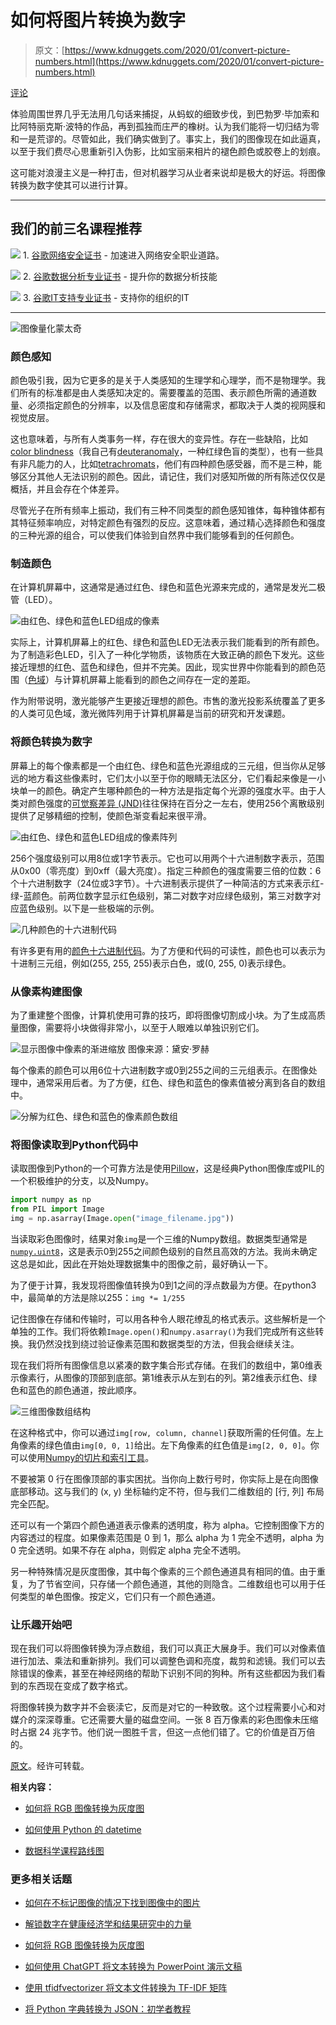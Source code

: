 # 如何将图片转换为数字

> 原文：[https://www.kdnuggets.com/2020/01/convert-picture-numbers.html](https://www.kdnuggets.com/2020/01/convert-picture-numbers.html)

[评论](#comments)

体验周围世界几乎无法用几句话来捕捉，从蚂蚁的细致步伐，到巴勃罗·毕加索和比阿特丽克斯·波特的作品，再到孤独而庄严的橡树。认为我们能将一切归结为零和一是荒谬的。尽管如此，我们确实做到了。事实上，我们的图像现在如此逼真，以至于我们费尽心思重新引入伪影，比如宝丽来相片的褪色颜色或胶卷上的划痕。

这可能对浪漫主义是一种打击，但对机器学习从业者来说却是极大的好运。将图像转换为数字使其可以进行计算。

* * *

## 我们的前三名课程推荐

![](../Images/0244c01ba9267c002ef39d4907e0b8fb.png) 1\. [谷歌网络安全证书](https://www.kdnuggets.com/google-cybersecurity) - 加速进入网络安全职业道路。

![](../Images/e225c49c3c91745821c8c0368bf04711.png) 2\. [谷歌数据分析专业证书](https://www.kdnuggets.com/google-data-analytics) - 提升你的数据分析技能

![](../Images/0244c01ba9267c002ef39d4907e0b8fb.png) 3\. [谷歌IT支持专业证书](https://www.kdnuggets.com/google-itsupport) - 支持你的组织的IT

* * *

![图像量化蒙太奇](../Images/0f8fcafdc7f2bc45a7a0c1fd261c39b9.png)

### 颜色感知

颜色吸引我，因为它更多的是关于人类感知的生理学和心理学，而不是物理学。我们所有的标准都是由人类感知决定的。需要覆盖的范围、表示颜色所需的通道数量、必须指定颜色的分辨率，以及信息密度和存储需求，都取决于人类的视网膜和视觉皮层。

这也意味着，与所有人类事务一样，存在很大的变异性。存在一些缺陷，比如[color blindness](https://en.m.wikipedia.org/wiki/Color_blindness)（我自己有[deuteranomaly](https://en.m.wikipedia.org/wiki/Color_blindness#Deuteranomaly)，一种红绿色盲的类型），也有一些具有非凡能力的人，比如[tetrachromats](https://en.m.wikipedia.org/wiki/Tetrachromacy)，他们有四种颜色感受器，而不是三种，能够区分其他人无法识别的颜色。因此，请记住，我们对感知所做的所有陈述仅仅是概括，并且会存在个体差异。

尽管光子在所有频率上振动，我们有三种不同类型的颜色感知锥体，每种锥体都有其特征频率响应，对特定颜色有强烈的反应。这意味着，通过精心选择颜色和强度的三种光源的组合，可以使我们体验到自然界中我们能够看到的任何颜色。

### 制造颜色

在计算机屏幕中，这通常是通过红色、绿色和蓝色光源来完成的，通常是发光二极管（LED）。

![由红色、绿色和蓝色LED组成的像素](../Images/c8401d5762ccfa095343027b0ddf994c.png)

实际上，计算机屏幕上的红色、绿色和蓝色LED无法表示我们能看到的所有颜色。为了制造彩色LED，引入了一种化学物质，该物质在大致正确的颜色下发光。这些接近理想的红色、蓝色和绿色，但并不完美。因此，现实世界中你能看到的颜色范围（[色域](https://en.wikipedia.org/wiki/Gamut)）与计算机屏幕上能看到的颜色之间存在一定的差距。

作为附带说明，激光能够产生更接近理想的颜色。市售的激光投影系统覆盖了更多的人类可见色域，激光微阵列用于计算机屏幕是当前的研究和开发课题。

### 将颜色转换为数字

屏幕上的每个像素都是一个由红色、绿色和蓝色光源组成的三元组，但当你从足够远的地方看这些像素时，它们太小以至于你的眼睛无法区分，它们看起来像是一小块单一的颜色。确定产生哪种颜色的一种方法是指定每个光源的强度水平。由于人类对颜色强度的[可觉察差异 (JND)](https://en.wikipedia.org/wiki/Just-noticeable_difference)往往保持在百分之一左右，使用256个离散级别提供了足够精细的控制，使颜色渐变看起来很平滑。

![由红色、绿色和蓝色LED组成的像素阵列](../Images/fb8e7eac24933c9cab0451cee1c437a1.png)

256个强度级别可以用8位或1字节表示。它也可以用两个十六进制数字表示，范围从0x00（零亮度）到0xff（最大亮度）。指定三种颜色的强度需要三倍的位数：6个十六进制数字（24位或3字节）。十六进制表示提供了一种简洁的方式来表示红-绿-蓝颜色。前两位数字显示红色级别，第二对数字对应绿色级别，第三对数字对应蓝色级别。以下是一些极端的示例。

![几种颜色的十六进制代码](../Images/dd0a94ece2fb01ad009657ed15ddb1a3.png)

有许多更有用的[颜色十六进制代码](https://www.color-hex.com/)。为了方便和代码的可读性，颜色也可以表示为十进制三元组，例如(255, 255, 255)表示白色，或(0, 255, 0)表示绿色。

### 从像素构建图像

为了重建整个图像，计算机使用可靠的技巧，即将图像切割成小块。为了生成高质量图像，需要将小块做得非常小，以至于人眼难以单独识别它们。

![显示图像中像素的渐进缩放](../Images/5708fd3f4e22d3727dc8ed6d96844bfc.png) 图像来源：黛安·罗赫

每个像素的颜色可以用6位十六进制数字或0到255之间的三元组表示。在图像处理中，通常采用后者。为了方便，红色、绿色和蓝色的像素值被分离到各自的数组中。

![分解为红色、绿色和蓝色的像素颜色数组](../Images/e15ace6003dbd8e89269113088cfe886.png)

### 将图像读取到Python代码中

读取图像到Python的一个可靠方法是使用[Pillow](https://pillow.readthedocs.io/en/stable/)，这是经典Python图像库或PIL的一个积极维护的分支，以及Numpy。

```py
import numpy as np
from PIL import Image
img = np.asarray(Image.open("image_filename.jpg"))
```

当读取彩色图像时，结果对象`img`是一个三维的Numpy数组。数据类型通常是[`numpy.uint8`](https://docs.scipy.org/doc/numpy/user/basics.types.html)，这是表示0到255之间颜色级别的自然且高效的方法。我尚未确定这总是如此，因此在开始处理数据集中的图像之前，最好确认一下。

为了便于计算，我发现将图像值转换为0到1之间的浮点数最为方便。在python3中，最简单的方法是除以255：`img *= 1/255`

记住图像在存储和传输时，可以用各种令人眼花缭乱的格式表示。这些解析是一个单独的工作。我们将依赖`Image.open()`和`numpy.asarray()`为我们完成所有这些转换。我仍然没找到绕过验证像素范围和数据类型的方法，但我会继续关注。

现在我们将所有图像信息以紧凑的数字集合形式存储。在我们的数组中，第0维表示像素行，从图像的顶部到底部。第1维表示从左到右的列。第2维表示红色、绿色和蓝色的颜色通道，按此顺序。

![三维图像数组结构](../Images/4ca9846e2120338949d3ec950a8e487e.png)

在这种格式中，你可以通过`img[row, column, channel]`获取所需的任何值。左上角像素的绿色值由`img[0, 0, 1]`给出。左下角像素的红色值是`img[2, 0, 0]`。你可以使用[Numpy的切片和索引工具](https://docs.scipy.org/doc/numpy/reference/arrays.indexing.html)。

不要被第 0 行在图像顶部的事实困扰。当你向上数行号时，你实际上是在向图像底部移动。这与我们的 (x, y) 坐标轴约定不符，但与我们二维数组的 [行, 列] 布局完全匹配。

还可以有一个第四个颜色通道表示像素的透明度，称为 alpha。它控制图像下方的内容透过的程度。如果像素范围是 0 到 1，那么 alpha 为 1 完全不透明，alpha 为 0 完全透明。如果不存在 alpha，则假定 alpha 完全不透明。

另一种特殊情况是灰度图像，其中每个像素的三个颜色通道具有相同的值。由于重复，为了节省空间，只存储一个颜色通道，其他的则隐含。二维数组也可以用于任何类型的单色图像。按定义，它们只有一个颜色通道。

### 让乐趣开始吧

现在我们可以将图像转换为浮点数组，我们可以真正大展身手。我们可以对像素值进行加法、乘法和重新排列。我们可以调整色调和亮度，裁剪和滤镜。我们可以去除错误的像素，甚至在神经网络的帮助下识别不同的狗种。所有这些都因为我们看到的东西现在变成了数字格式。

将图像转换为数字并不会亵渎它，反而是对它的一种致敬。这个过程需要小心和对媒介的深深尊重。它还需要大量的磁盘空间。一张 8 百万像素的彩色图像未压缩时占据 24 兆字节。他们说一图胜千言，但这一点他们错了。它的价值是百万倍的。

[原文](https://brohrer.github.io/images_to_numbers.html)。经许可转载。

**相关内容：**

+   [如何将 RGB 图像转换为灰度图](https://www.kdnuggets.com/2019/12/convert-rgb-image-grayscale.html)

+   [如何使用 Python 的 datetime](https://www.kdnuggets.com/2019/06/how-use-datetime.html)

+   [数据科学课程路线图](https://www.kdnuggets.com/2019/12/data-science-curriculum-roadmap.html)

### 更多相关话题

+   [如何在不标记图像的情况下找到图像中的图片](https://www.kdnuggets.com/2022/09/find-picture-image-without-marking.html)

+   [解锁数字在健康经济学和结果研究中的力量](https://www.kdnuggets.com/2023/07/unlocking-power-numbers-health-economics-outcomes-research.html)

+   [如何将 RGB 图像转换为灰度图](https://www.kdnuggets.com/2019/12/convert-rgb-image-grayscale.html)

+   [如何使用 ChatGPT 将文本转换为 PowerPoint 演示文稿](https://www.kdnuggets.com/2023/08/chatgpt-convert-text-powerpoint-presentation.html)

+   [使用 tfidfvectorizer 将文本文件转换为 TF-IDF 矩阵](https://www.kdnuggets.com/2022/09/convert-text-documents-tfidf-matrix-tfidfvectorizer.html)

+   [将 Python 字典转换为 JSON：初学者教程](https://www.kdnuggets.com/convert-python-dict-to-json-a-tutorial-for-beginners)
